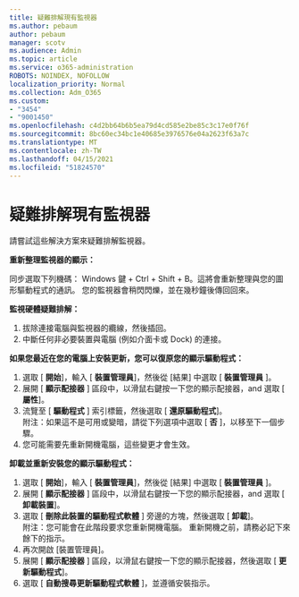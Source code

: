 ```yaml
---
title: 疑難排解現有監視器
ms.author: pebaum
author: pebaum
manager: scotv
ms.audience: Admin
ms.topic: article
ms.service: o365-administration
ROBOTS: NOINDEX, NOFOLLOW
localization_priority: Normal
ms.collection: Adm_O365
ms.custom:
- "3454"
- "9001450"
ms.openlocfilehash: c4d2bb64b6b5ea79d4cd585e2be85c3c17e0f76f
ms.sourcegitcommit: 8bc60ec34bc1e40685e3976576e04a2623f63a7c
ms.translationtype: MT
ms.contentlocale: zh-TW
ms.lasthandoff: 04/15/2021
ms.locfileid: "51824570"
---
```

# <a name="troubleshoot-an-existing-monitor"></a>疑難排解現有監視器

請嘗試這些解決方案來疑難排解監視器。 

**重新整理監視器的顯示：**

同步選取下列機碼： Windows 鍵 + Ctrl + Shift + B。這將會重新整理與您的圖形驅動程式的通訊。 您的監視器會稍閃閃爍，並在幾秒鐘後傳回回來。

**監視硬體疑難排解：**

1. 拔除連接電腦與監視器的纜線，然後插回。
2. 中斷任何非必要裝置與電腦 (例如介面卡或 Dock) 的連接。

**如果您最近在您的電腦上安裝更新，您可以復原您的顯示驅動程式：**

1. 選取 [ **開始**]，輸入 [ **裝置管理員**]，然後從 [結果] 中選取 [ **裝置管理員** ]。
2. 展開 [ **顯示配接器** ] 區段中，以滑鼠右鍵按一下您的顯示配接器，and 選取 [ **屬性**]。
3. 流覽至 [ **驅動程式** ] 索引標籤，然後選取 [ **還原驅動程式**]。 <br>
附注：如果這不是可用或變暗，請從下列選項中選取 [ **否** ]，以移至下一個步驟。
4. 您可能需要先重新開機電腦，這些變更才會生效。

**卸載並重新安裝您的顯示驅動程式：**

1. 選取 [ **開始**]，輸入 [ **裝置管理員**]，然後從 [結果] 中選取 [ **裝置管理員** ]。
2. 展開 [ **顯示配接器** ] 區段中，以滑鼠右鍵按一下您的顯示配接器，and 選取 [ **卸載裝置**]。 
3. 選取 [ **刪除此裝置的驅動程式軟體** ] 旁邊的方塊，然後選取 [ **卸載**]。<br>
附注：您可能會在此階段要求您重新開機電腦。 重新開機之前，請務必記下來餘下的指示。
4. 再次開啟 [裝置管理員]。
5. 展開 [ **顯示配接器** ] 區段，以滑鼠右鍵按一下您的顯示配接器，然後選取 [ **更新驅動程式**]。
6. 選取 [ **自動搜尋更新驅動程式軟體** ]，並遵循安裝指示。